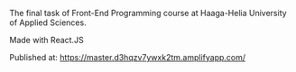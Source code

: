 The final task of Front-End Programming course at Haaga-Helia University of Applied Sciences. 

Made with React.JS

Published at: https://master.d3hqzv7ywxk2tm.amplifyapp.com/
